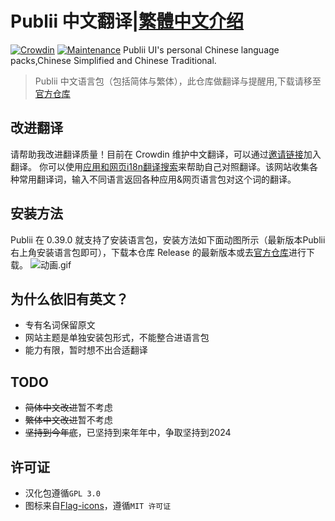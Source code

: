 # Publii 中文翻译|[繁體中文介绍](./README_zht.md)
[![Crowdin](https://badges.crowdin.net/publii-chinese-localization/localized.svg)](https://zh.crowdin.com/project/publii-chinese-localization)
 [![Maintenance](https://img.shields.io/badge/还在维护吗%3F-对-green.svg)](https://github.com/dyxang/Publii-Chinese-localization/graphs/commit-activity)
Publii UI's personal Chinese language packs,Chinese Simplified and Chinese Traditional.
> Publii 中文语言包（包括简体与繁体），此仓库做翻译与提醒用,下载请移至[官方仓库](https://github.com/GetPublii/Publii-ui-locales#current-and-upcoming-translations-by-language-code)


## 改进翻译

请帮助我改进翻译质量！目前在 Crowdin 维护中文翻译，可以通过[邀请链接](https://crwd.in/publii-chinese-localization)加入翻译。
你可以使用[应用和网页i18n翻译搜索](https://i18ns.com/)来帮助自己对照翻译。该网站收集各种常用翻译词，输入不同语言返回各种应用&网页语言包对这个词的翻译。


## 安装方法

Publii 在 0.39.0 就支持了安装语言包，安装方法如下面动图所示（最新版本Publii右上角安装语言包即可），下载本仓库 Release 的最新版本或去[官方仓库](https://github.com/GetPublii/Publii-ui-locales/tree/main/downloads)进行下载。
![动画.gif](https://s2.loli.net/2022/06/06/1yDCMfHdUtgeilb.gif)


## 为什么依旧有英文？
- 专有名词保留原文
- 网站主题是单独安装包形式，不能整合进语言包
- 能力有限，暂时想不出合适翻译

## TODO
- ~~简体中文改进~~暂不考虑
- ~~繁体中文改进~~暂不考虑
- ~~坚持到今年底~~，已坚持到来年年中，争取坚持到2024

## 许可证

- 汉化包遵循`GPL 3.0`
- 图标来自[Flag-icons](https://github.com/lipis/flag-icons/)，遵循`MIT 许可证`
